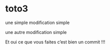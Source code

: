 # toto3
une simple modification simple

une autre modification simple

Et oui ce que vous faites c’est bien un commit !!!

